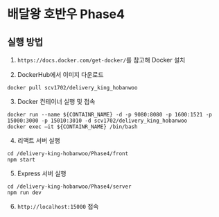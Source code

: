 # 배달왕 호반우 Phase4

## 실행 방법

1. `https://docs.docker.com/get-docker/`를 참고해 Docker 설치

2. DockerHub에서 이미지 다운로드

```
docker pull scv1702/delivery_king_hobanwoo
```

3. Docker 컨테이너 실행 및 접속

```
docker run --name ${CONTAINR_NAME} -d -p 9080:8080 -p 1600:1521 -p 15000:3000 -p 15010:3010 -d scv1702/delivery_king_hobanwoo
docker exec –it ${CONTAINR_NAME} /bin/bash
```

4. 리액트 서버 실행

```
cd /delivery-king-hobanwoo/Phase4/front
npm start
```

5. Express 서버 실행

```
cd /delivery-king-hobanwoo/Phase4/server
npm run dev
```

6. `http://localhost:15000` 접속
